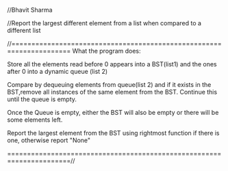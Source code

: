 //Bhavit Sharma

//Report the largest different element from a list when compared to a different list


//=====================================================================
What the program does:


Store all the elements read before 0 appears into a BST(list1) and the ones after 0 into a dynamic queue (list 2) 

Compare by dequeuing elements from queue(list 2) and if it exists in the BST,remove all instances of the same element from the BST. Continue this until the queue is empty.

Once the Queue is empty, either the BST will also be empty
or there will be some elements left.

Report the largest element from the BST using rightmost function if there is one, otherwise report "None"

======================================================================//

